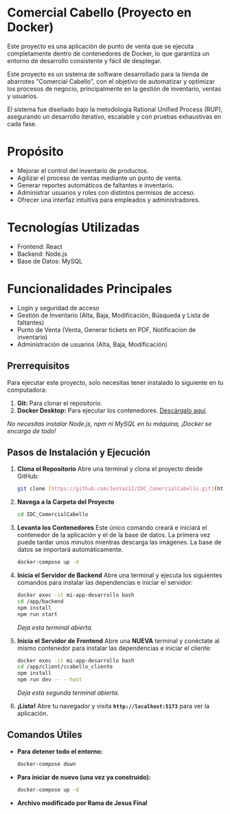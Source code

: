 # Comercial Cabello (Proyecto en Docker)

Este proyecto es una aplicación de punto de venta que se ejecuta completamente dentro de contenedores de Docker, lo que garantiza un entorno de desarrollo consistente y fácil de desplegar.

Este proyecto es un sistema de software desarrollado para la tienda de abarrotes "Comercial Cabello", con el objetivo de automatizar y optimizar los procesos de negocio, principalmente en la gestión de inventario, ventas y usuarios.

El sistema fue diseñado bajo la metodología Rational Unified Process (RUP), asegurando un desarrollo iterativo, escalable y con pruebas exhaustivas en cada fase.  

# Propósito
- Mejorar el control del inventario de productos.  
- Agilizar el proceso de ventas mediante un punto de venta.  
- Generar reportes automáticos de faltantes e inventario.  
- Administrar usuarios y roles con distintos permisos de acceso.  
- Ofrecer una interfaz intuitiva para empleados y administradores.  

# Tecnologías Utilizadas
- Frontend: React  
- Backend: Node.js  
- Base de Datos: MySQL 

# Funcionalidades Principales
- Login y seguridad de acceso  
- Gestión de Inventario (Alta, Baja, Modificación, Búsqueda y Lista de faltantes)  
- Punto de Venta (Venta, Generar tickets en PDF, Notificacion de inventario)  
- Administración de usuarios (Alta, Baja, Modificación)

## Prerrequisitos

Para ejecutar este proyecto, solo necesitas tener instalado lo siguiente en tu computadora:

1.  **Git:** Para clonar el repositorio.
2.  **Docker Desktop:** Para ejecutar los contenedores. [Descárgalo aquí](https://www.docker.com/products/docker-desktop/).

*No necesitas instalar Node.js, npm ni MySQL en tu máquina, ¡Docker se encarga de todo!*

## Pasos de Instalación y Ejecución

1.  **Clona el Repositorio**
    Abre una terminal y clona el proyecto desde GitHub:
    ```bash
    git clone [https://github.com/JesVaz12/IDC_ComercialCabello.git](https://github.com/JesVaz12/IDC_ComercialCabello.git)
    ```

2.  **Navega a la Carpeta del Proyecto**
    ```bash
    cd IDC_ComercialCabello
    ```

3.  **Levanta los Contenedores**
    Este único comando creará e iniciará el contenedor de la aplicación y el de la base de datos. La primera vez puede tardar unos minutos mientras descarga las imágenes. La base de datos se importará automáticamente.
    ```bash
    docker-compose up -d
    ```

4.  **Inicia el Servidor de Backend**
    Abre una terminal y ejecuta los siguientes comandos para instalar las dependencias e iniciar el servidor:
    ```bash
    docker exec -it mi-app-desarrollo bash
    cd /app/backend
    npm install
    npm run start
    ```
    *Deja esta terminal abierta.*

5.  **Inicia el Servidor de Frontend**
    Abre una **NUEVA** terminal y conéctate al mismo contenedor para instalar las dependencias e iniciar el cliente:
    ```bash
    docker exec -it mi-app-desarrollo bash
    cd /app/client/ccabello_cliente
    npm install
    npm run dev -- --host
    ```
    *Deja esta segunda terminal abierta.*

6.  **¡Listo!**
    Abre tu navegador y visita **`http://localhost:5173`** para ver la aplicación.

## Comandos Útiles

* **Para detener todo el entorno:**
    ```bash
    docker-compose down
    ```
* **Para iniciar de nuevo (una vez ya construido):**
    ```bash
    docker-compose up -d

* **Archivo modificado por Rama de Jesus Final**
